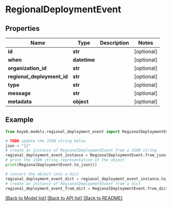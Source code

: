 # RegionalDeploymentEvent


## Properties

Name | Type | Description | Notes
------------ | ------------- | ------------- | -------------
**id** | **str** |  | [optional] 
**when** | **datetime** |  | [optional] 
**organization_id** | **str** |  | [optional] 
**regional_deployment_id** | **str** |  | [optional] 
**type** | **str** |  | [optional] 
**message** | **str** |  | [optional] 
**metadata** | **object** |  | [optional] 

## Example

```python
from koyeb.models.regional_deployment_event import RegionalDeploymentEvent

# TODO update the JSON string below
json = "{}"
# create an instance of RegionalDeploymentEvent from a JSON string
regional_deployment_event_instance = RegionalDeploymentEvent.from_json(json)
# print the JSON string representation of the object
print(RegionalDeploymentEvent.to_json())

# convert the object into a dict
regional_deployment_event_dict = regional_deployment_event_instance.to_dict()
# create an instance of RegionalDeploymentEvent from a dict
regional_deployment_event_from_dict = RegionalDeploymentEvent.from_dict(regional_deployment_event_dict)
```
[[Back to Model list]](../README.md#documentation-for-models) [[Back to API list]](../README.md#documentation-for-api-endpoints) [[Back to README]](../README.md)



